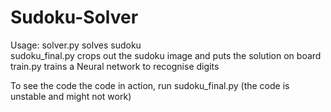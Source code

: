# Sudoku-Solver

Usage: solver.py solves sudoku  
sudoku_final.py crops out the sudoku image and puts the solution on board  
train.py trains a Neural network to recognise digits  
     
  To see the code the code in action, run sudoku_final.py (the code is unstable and might not work)
